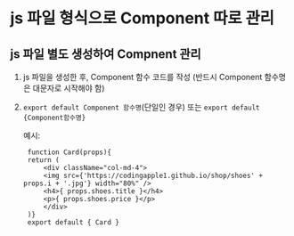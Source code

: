 # js 파일 형식으로 Component 따로 관리

## js 파일 별도 생성하여 Compnent 관리
1. js 파일을 생성한 후, Component 함수 코드를 작성 (반드시 Component 함수명은 대문자로 시작해야 함)
2. `export default Component 함수명`(단일인 경우) 또는 `export default {Component함수명}`

    예시:

        function Card(props){
        return (
            <div className="col-md-4">
            <img src={'https://codingapple1.github.io/shop/shoes' + props.i + '.jpg'} width="80%" />
            <h4>{ props.shoes.title }</h4>
            <p>{ props.shoes.price }</p>
            </div>
        )}
        export default { Card }
